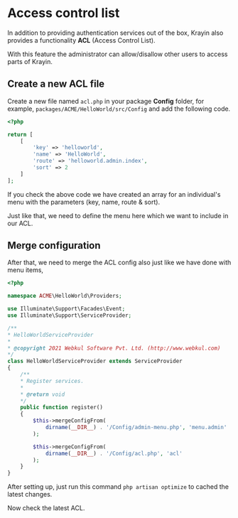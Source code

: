 # Access control list

In addition to providing authentication services out of the box, Krayin also provides a functionality **ACL** (Access Control List).

With this feature the administrator can allow/disallow other users to access parts of Krayin.

## Create a new ACL file

Create a new file named `acl.php` in your package **Config** folder, for example, `packages/ACME/HelloWorld/src/Config` and add the following code.

```php
<?php

return [
    [
        'key' => 'helloworld',
        'name' => 'HelloWorld',
        'route' => 'helloworld.admin.index',
        'sort' => 2
    ]
];
```

If you check the above code we have created an array for an individual's menu with the parameters (key, name, route & sort).

Just like that, we need to define the menu here which we want to include in our ACL.

## Merge configuration

After that, we need to merge the ACL config also just like we have done with menu items,

```php
<?php

namespace ACME\HelloWorld\Providers;

use Illuminate\Support\Facades\Event;
use Illuminate\Support\ServiceProvider;

/**
* HelloWorldServiceProvider
*
* @copyright 2021 Webkul Software Pvt. Ltd. (http://www.webkul.com)
*/
class HelloWorldServiceProvider extends ServiceProvider
{
    /**
    * Register services.
    *
    * @return void
    */
    public function register()
    {
        $this->mergeConfigFrom(
            dirname(__DIR__) . '/Config/admin-menu.php', 'menu.admin'
        );

        $this->mergeConfigFrom(
            dirname(__DIR__) . '/Config/acl.php', 'acl'
        );
    }
}
```

After setting up, just run this command `php artisan optimize` to cached the latest changes.

Now check the latest ACL.
